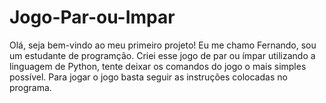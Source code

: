 # Jogo-Par-ou-Impar
Olá, seja bem-vindo ao meu primeiro projeto! Eu me chamo Fernando, sou um estudante de programção.
Criei esse jogo de par ou ímpar utilizando a linguagem de Python, tente deixar os comandos do jogo o mais simples possível.
Para jogar o jogo basta seguir as instruções colocadas no programa.
